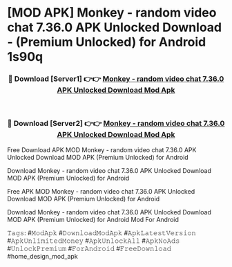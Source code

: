 # [MOD APK] Monkey - random video chat 7.36.0 APK Unlocked Download - (Premium Unlocked) for Android 1s90q



<div align="center">
<h3>🔴 Download [Server1] 👉👉 <a href="https://momento.my/?title=Monkey_-_random_video_chat_7.36.0_APK_Unlocked_Download">Monkey - random video chat 7.36.0 APK Unlocked Download Mod Apk</a></h3><br>

<h3>🔴 Download [Server2] 👉👉 <a href="https://momento.my/?title=Monkey_-_random_video_chat_7.36.0_APK_Unlocked_Download">Monkey - random video chat 7.36.0 APK Unlocked Download Mod Apk</a></h3>
</div>



Free Download APK MOD Monkey - random video chat 7.36.0 APK Unlocked Download MOD APK (Premium Unlocked) for Android

Download Monkey - random video chat 7.36.0 APK Unlocked Download MOD APK (Premium Unlocked) for Android

Free APK MOD Monkey - random video chat 7.36.0 APK Unlocked Download MOD APK (Premium Unlocked) for Android

Download Monkey - random video chat 7.36.0 APK Unlocked Download MOD APK (Premium Unlocked) for Android Mod For Android

𝚃𝚊𝚐𝚜: #𝙼𝚘𝚍𝙰𝚙𝚔 #𝙳𝚘𝚠𝚗𝚕𝚘𝚊𝚍𝙼𝚘𝚍𝙰𝚙𝚔 #𝙰𝚙𝚔𝙻𝚊𝚝𝚎𝚜𝚝𝚅𝚎𝚛𝚜𝚒𝚘𝚗 #𝙰𝚙𝚔𝚄𝚗𝚕𝚒𝚖𝚒𝚝𝚎𝚍𝙼𝚘𝚗𝚎𝚢 #𝙰𝚙𝚔𝚄𝚗𝚕𝚘𝚌𝚔𝙰𝚕𝚕 #𝙰𝚙𝚔𝙽𝚘𝙰𝚍𝚜 #𝚄𝚗𝚕𝚘𝚌𝚔𝙿𝚛𝚎𝚖𝚒𝚞𝚖 #𝙵𝚘𝚛𝙰𝚗𝚍𝚛𝚘𝚒𝚍 #𝙵𝚛𝚎𝚎𝙳𝚘𝚠𝚗𝚕𝚘𝚊𝚍 #home_design_mod_apk
